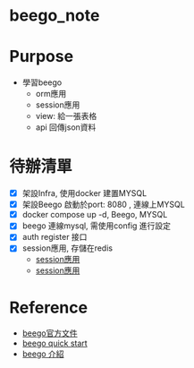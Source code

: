 # beego_note

# Purpose
- 學習beego
  - orm應用
  - session應用
  - view: 給一張表格
  - api 回傳json資料
# 待辦清單
- [X] 架設Infra, 使用docker 建置MYSQL
- [X] 架設Beego 啟動於port: 8080 , 連線上MYSQL
- [X] docker compose up -d, Beego, MYSQL
- [X] beego 連線mysql, 需使用config 進行設定
- [X] auth register 接口
- [X] session應用, 存儲在redis
  - [session應用](https://blog.csdn.net/yang731227/article/details/82263125)
  - [session應用](https://www.tizi365.com/archives/148.html)

# Reference
- [beego官方文件](https://git-books.github.io/books/beego/)
- [beego quick start](https://github.com/beego/beedoc/blob/master/zh-CN/quickstart.md)
- [beego 介紹](https://www.xiexianbin.cn/golang/beego/index.html)